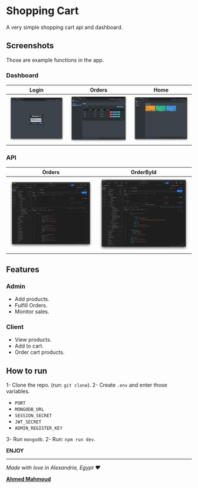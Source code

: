 # Shopping Cart

A very simple shopping cart api and dashboard.

## Screenshots

Those are example functions in the app.

### Dashboard

| Login                                                              | Orders                                                               | Home                                                   |
| ------------------------------------------------------------------ | -------------------------------------------------------------------- | ------------------------------------------------------ |
| <img src="/screenshots/dashboard_login.png" alt="dashboard_login"> | <img src="/screenshots/dashboard_orders.png" alt="dashboard_orders"> | <img src="/screenshots/dashboard_home.png" alt="home"> |

### API

| Orders                                                 |                            OrderById                             |
| ------------------------------------------------------ | :--------------------------------------------------------------: |
| <img src="/screenshots/fetch_orders.png" alt="orders"> | <img src="/screenshots/fetch_order_by_id.png" alt="order_by_id"> |

## Features

### Admin

-   Add products.
-   Fulfill Orders.
-   Monitor sales.

### Client

-   View products.
-   Add to cart.
-   Order cart products.

## How to run

1- Clone the repo. (run: `git clone`).
2- Create `.env` and enter those variables.

-   `PORT`
-   `MONGODB_URL`
-   `SESSION_SECRET`
-   `JWT_SECRET`
-   `ADMIN_REGISTER_KEY`

3- Run `mongodb`.
2- Run: `npm run dev`.

**ENJOY**

<hr>

_Made with love in Alexandria, Egypt ♥️_

**[Ahmed Mahmoud](https://github.com/AhmedAbouelkher)**
